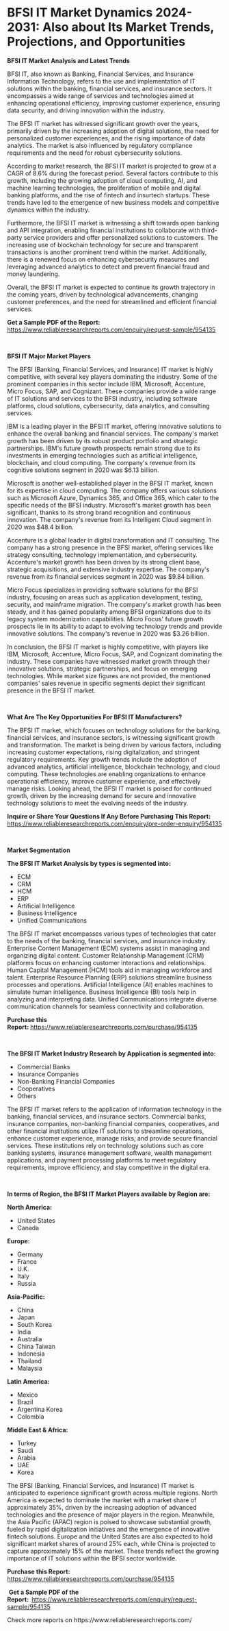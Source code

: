 <p><h1>BFSI IT Market Dynamics 2024-2031: Also about Its Market Trends, Projections, and Opportunities</h1></p><p><strong>BFSI IT Market Analysis and Latest Trends</strong></p>
<p><p>BFSI IT, also known as Banking, Financial Services, and Insurance Information Technology, refers to the use and implementation of IT solutions within the banking, financial services, and insurance sectors. It encompasses a wide range of services and technologies aimed at enhancing operational efficiency, improving customer experience, ensuring data security, and driving innovation within the industry.</p><p>The BFSI IT market has witnessed significant growth over the years, primarily driven by the increasing adoption of digital solutions, the need for personalized customer experiences, and the rising importance of data analytics. The market is also influenced by regulatory compliance requirements and the need for robust cybersecurity solutions.</p><p>According to market research, the BFSI IT market is projected to grow at a CAGR of 8.6% during the forecast period. Several factors contribute to this growth, including the growing adoption of cloud computing, AI, and machine learning technologies, the proliferation of mobile and digital banking platforms, and the rise of fintech and insurtech startups. These trends have led to the emergence of new business models and competitive dynamics within the industry.</p><p>Furthermore, the BFSI IT market is witnessing a shift towards open banking and API integration, enabling financial institutions to collaborate with third-party service providers and offer personalized solutions to customers. The increasing use of blockchain technology for secure and transparent transactions is another prominent trend within the market. Additionally, there is a renewed focus on enhancing cybersecurity measures and leveraging advanced analytics to detect and prevent financial fraud and money laundering.</p><p>Overall, the BFSI IT market is expected to continue its growth trajectory in the coming years, driven by technological advancements, changing customer preferences, and the need for streamlined and efficient financial services.</p></p>
<p><strong>Get a Sample PDF of the Report:&nbsp;</strong> <a href="https://www.reliableresearchreports.com/enquiry/request-sample/954135">https://www.reliableresearchreports.com/enquiry/request-sample/954135</a></p>
<p>&nbsp;</p>
<p><strong>BFSI IT Major Market Players</strong></p>
<p><p>The BFSI (Banking, Financial Services, and Insurance) IT market is highly competitive, with several key players dominating the industry. Some of the prominent companies in this sector include IBM, Microsoft, Accenture, Micro Focus, SAP, and Cognizant. These companies provide a wide range of IT solutions and services to the BFSI industry, including software platforms, cloud solutions, cybersecurity, data analytics, and consulting services.</p><p>IBM is a leading player in the BFSI IT market, offering innovative solutions to enhance the overall banking and financial services. The company's market growth has been driven by its robust product portfolio and strategic partnerships. IBM's future growth prospects remain strong due to its investments in emerging technologies such as artificial intelligence, blockchain, and cloud computing. The company's revenue from its cognitive solutions segment in 2020 was $6.13 billion.</p><p>Microsoft is another well-established player in the BFSI IT market, known for its expertise in cloud computing. The company offers various solutions such as Microsoft Azure, Dynamics 365, and Office 365, which cater to the specific needs of the BFSI industry. Microsoft's market growth has been significant, thanks to its strong brand recognition and continuous innovation. The company's revenue from its Intelligent Cloud segment in 2020 was $48.4 billion.</p><p>Accenture is a global leader in digital transformation and IT consulting. The company has a strong presence in the BFSI market, offering services like strategy consulting, technology implementation, and cybersecurity. Accenture's market growth has been driven by its strong client base, strategic acquisitions, and extensive industry expertise. The company's revenue from its financial services segment in 2020 was $9.84 billion.</p><p>Micro Focus specializes in providing software solutions for the BFSI industry, focusing on areas such as application development, testing, security, and mainframe migration. The company's market growth has been steady, and it has gained popularity among BFSI organizations due to its legacy system modernization capabilities. Micro Focus' future growth prospects lie in its ability to adapt to evolving technology trends and provide innovative solutions. The company's revenue in 2020 was $3.26 billion.</p><p>In conclusion, the BFSI IT market is highly competitive, with players like IBM, Microsoft, Accenture, Micro Focus, SAP, and Cognizant dominating the industry. These companies have witnessed market growth through their innovative solutions, strategic partnerships, and focus on emerging technologies. While market size figures are not provided, the mentioned companies' sales revenue in specific segments depict their significant presence in the BFSI IT market.</p></p>
<p>&nbsp;</p>
<p><strong>What Are The Key Opportunities For BFSI IT Manufacturers?</strong></p>
<p><p>The BFSI IT market, which focuses on technology solutions for the banking, financial services, and insurance sectors, is witnessing significant growth and transformation. The market is being driven by various factors, including increasing customer expectations, rising digitalization, and stringent regulatory requirements. Key growth trends include the adoption of advanced analytics, artificial intelligence, blockchain technology, and cloud computing. These technologies are enabling organizations to enhance operational efficiency, improve customer experience, and effectively manage risks. Looking ahead, the BFSI IT market is poised for continued growth, driven by the increasing demand for secure and innovative technology solutions to meet the evolving needs of the industry.</p></p>
<p><strong>Inquire or Share Your Questions If Any Before Purchasing This Report:</strong> <a href="https://www.reliableresearchreports.com/enquiry/pre-order-enquiry/954135">https://www.reliableresearchreports.com/enquiry/pre-order-enquiry/954135</a></p>
<p>&nbsp;</p>
<p><strong>Market Segmentation</strong></p>
<p><strong>The BFSI IT Market Analysis by types is segmented into:</strong></p>
<p><ul><li>ECM</li><li>CRM</li><li>HCM</li><li>ERP</li><li>Artificial Intelligence</li><li>Business Intelligence</li><li>Unified Communications</li></ul></p>
<p><p>The BFSI IT market encompasses various types of technologies that cater to the needs of the banking, financial services, and insurance industry. Enterprise Content Management (ECM) systems assist in managing and organizing digital content. Customer Relationship Management (CRM) platforms focus on enhancing customer interactions and relationships. Human Capital Management (HCM) tools aid in managing workforce and talent. Enterprise Resource Planning (ERP) solutions streamline business processes and operations. Artificial Intelligence (AI) enables machines to simulate human intelligence. Business Intelligence (BI) tools help in analyzing and interpreting data. Unified Communications integrate diverse communication channels for seamless connectivity and collaboration.</p></p>
<p><strong>Purchase this Report:&nbsp;</strong><a href="https://www.reliableresearchreports.com/purchase/954135">https://www.reliableresearchreports.com/purchase/954135</a></p>
<p>&nbsp;</p>
<p><strong>The BFSI IT Market Industry Research by Application is segmented into:</strong></p>
<p><ul><li>Commercial Banks</li><li>Insurance Companies</li><li>Non-Banking Financial Companies</li><li>Cooperatives</li><li>Others</li></ul></p>
<p><p>The BFSI IT market refers to the application of information technology in the banking, financial services, and insurance sectors. Commercial banks, insurance companies, non-banking financial companies, cooperatives, and other financial institutions utilize IT solutions to streamline operations, enhance customer experience, manage risks, and provide secure financial services. These institutions rely on technology solutions such as core banking systems, insurance management software, wealth management applications, and payment processing platforms to meet regulatory requirements, improve efficiency, and stay competitive in the digital era.</p></p>
<p>&nbsp;</p>
<p><strong>In terms of Region, the BFSI IT Market Players available by Region are:</strong></p>
<p>
    <p> <strong> North America: </strong>
        <ul>
            <li>United States</li>
            <li>Canada</li>
        </ul>
        </p> 
    <p> <strong> Europe: </strong>
        <ul>
            <li>Germany</li>
            <li>France</li>
            <li>U.K.</li>
            <li>Italy</li>
            <li>Russia</li>
        </ul>
        </p> 
    <p> <strong> Asia-Pacific: </strong>
        <ul>
            <li>China</li>
            <li>Japan</li>
            <li>South Korea</li>
            <li>India</li>
            <li>Australia</li>
            <li>China Taiwan</li>
            <li>Indonesia</li>
            <li>Thailand</li>
            <li>Malaysia</li>
        </ul>
        </p> 
    <p> <strong> Latin America: </strong>
        <ul>
            <li>Mexico</li>
            <li>Brazil</li>
            <li>Argentina Korea</li>
            <li>Colombia</li>
        </ul>
        </p> 
    <p> <strong> Middle East & Africa: </strong>
        <ul>
            <li>Turkey</li>
            <li>Saudi</li>
            <li>Arabia</li>
            <li>UAE</li>
            <li>Korea</li>
        </ul>
    </p>
    </p>
<p><p>The BFSI (Banking, Financial Services, and Insurance) IT market is anticipated to experience significant growth across multiple regions. North America is expected to dominate the market with a market share of approximately 35%, driven by the increasing adoption of advanced technologies and the presence of major players in the region. Meanwhile, the Asia Pacific (APAC) region is poised to showcase substantial growth, fueled by rapid digitalization initiatives and the emergence of innovative fintech solutions. Europe and the United States are also expected to hold significant market shares of around 25% each, while China is projected to capture approximately 15% of the market. These trends reflect the growing importance of IT solutions within the BFSI sector worldwide.</p></p>
<p><strong>Purchase this Report: </strong><a href="https://www.reliableresearchreports.com/purchase/954135">https://www.reliableresearchreports.com/purchase/954135</a></p>
<p>&nbsp;<strong>Get a Sample PDF of the Report:&nbsp;&nbsp;</strong><a href="https://www.reliableresearchreports.com/enquiry/request-sample/954135">https://www.reliableresearchreports.com/enquiry/request-sample/954135</a></p>
<p><strong></strong></p>
<p>Check more reports on https://www.reliableresearchreports.com/</p>